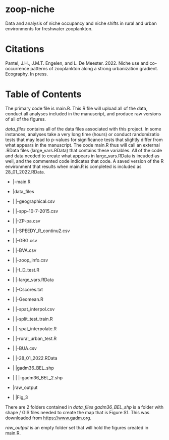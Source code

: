 # zoop-niche
Data and analysis of niche occupancy and niche shifts in rural and urban environments for freshwater zooplankton.

# Citations
Pantel, J.H., J.M.T. Engelen, and L. De Meester. 2022. Niche use and co-occurrence patterns of zooplankton along a strong urbanization gradient. Ecography. In press.

# Table of Contents
The primary code file is main.R. This R file will upload all of the data, conduct all analyses included in the manuscript, and produce raw versions of all of the figures.

*data_files* contains all of the data files associated with this project. In some instances, analyses take a very long time (hours) or conduct randomizatio tests that may lead to p-values for significance tests that slightly differ from what appears in the manuscript. The code main.R thus will call an external .RData files (large_vars.RData) that contains these variables. All of the code and data needed to create what appears in large_vars.RData is incuded as well, and the commented code indicates that code. A saved version of the R environment that results when main.R is completed is included as 28_01_2022.RData.

- |-main.R
- |data_files
- | |-geographical.csv
- | |-spp-10-7-2015.csv
- | |-ZP-pa.csv
- | |-SPEEDY_R_continu2.csv
- | |-GBG.csv
- | |-BVA.csv
- | |-zoop_info.csv
- | |-I_D_test.R
- | |-large_vars.RData
- | |-Cscores.txt
- | |-Geomean.R
- | |-spat_interpol.csv
- | |-split_test_train.R
- | |-spat_interpolate.R
- | |-rural_urban_test.R
- | |-BUA.csv
- | |-28_01_2022.RData

- | |gadm36_BEL_shp
- | | |-gadm36_BEL_2.shp

- |raw_output
- | |Fig_3

There are 2 folders contained in *data_files*
*gadm36_BEL_shp* is a folder with shape / GIS files needed to create the map that is Figure S1. This was downloaded from https://www.gadm.org.

*raw_output* is an empty folder set that will hold the figures created in main.R.